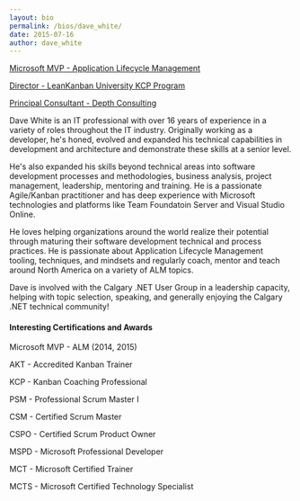 ```yaml
---
layout: bio
permalink: /bios/dave_white/
date: 2015-07-16
author: dave_white
---
```

[Microsoft MVP - Application Lifecycle Management](https://mvp.microsoft.com/en-us/PublicProfile/5000684?fullName=Dave%20White)

[Director - LeanKanban University KCP Program](http://edu.leankanban.com)

[Principal Consultant - Depth Consulting](http://www.depthconsulting.ca)

Dave White is an IT professional with over 16 years of experience in a variety of roles throughout the IT industry. Originally working as a developer, he's honed, evolved and expanded his technical capabilities in development and architecture and demonstrate these skills at a senior level.

He's also expanded his skills beyond technical areas into software development processes and methodologies, business analysis, project management, leadership, mentoring and training. He is a passionate Agile/Kanban practitioner and has deep experience with Microsoft technologies and platforms like Team Foundatoin Server and Visual Studio Online. 

He loves helping organizations around the world realize their potential through maturing their software development technical and process practices. He is passionate about Application Lifecycle Management tooling, techniques, and mindsets and regularly coach, mentor and teach around North America on a variety of ALM topics.

Dave is involved with the Calgary .NET User Group in a leadership capacity, helping with topic selection, speaking, and generally enjoying the Calgary .NET technical community!

#### Interesting Certifications and Awards
Microsoft MVP - ALM (2014, 2015)

AKT - Accredited Kanban Trainer

KCP - Kanban Coaching Professional

PSM - Professional Scrum Master I

CSM - Certified Scrum Master

CSPO - Certified Scrum Product Owner

MSPD - Microsoft Professional Developer

MCT - Microsoft Certified Trainer

MCTS - Microsoft Certified Technology Specialist

 